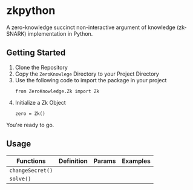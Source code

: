 # zkpython
A zero-knowledge succinct non-interactive argument of knowledge (zk-SNARK) implementation in Python.

## Getting Started

1. Clone the Repository
2. Copy the `ZeroKnowlege` Directory to your Project Directory
3. Use the following code to import the package in your project
    ```
    from ZeroKnowledge.Zk import Zk
    ```
4. Initialize a Zk Object
    ```
    zero = Zk()
    ```
You're ready to go.

## Usage

Functions | Definition | Params | Examples |
--- | --- | --- | ---
`changeSecret()` | | |
`solve()` | | |
